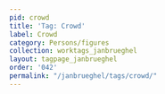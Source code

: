```yaml
---
pid: crowd
title: 'Tag: Crowd'
label: Crowd
category: Persons/figures
collection: worktags_janbrueghel
layout: tagpage_janbrueghel
order: '042'
permalink: "/janbrueghel/tags/crowd/"
---
```

